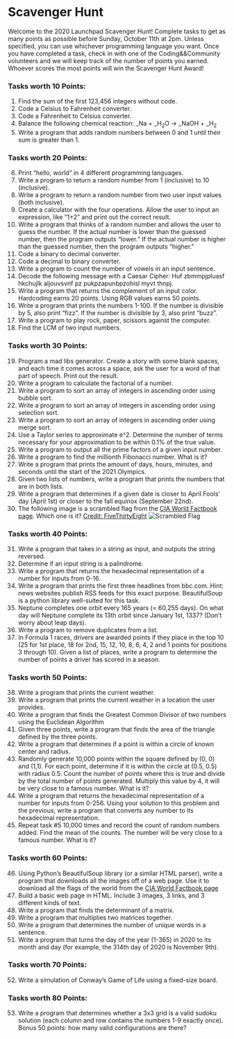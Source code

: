 # Scavenger Hunt
Welcome to the 2020 Launchpad Scavenger Hunt! Complete tasks to get as many points as possible before Sunday, October 11th at 2pm. Unless specified, you can use whichever programming language you want. Once you have completed a task, check in with one of the Coding&&Community volunteers and we will keep track of the number of points you earned. Whoever scores the most points will win the Scavenger Hunt Award!

### Tasks worth 10 Points:
1. Find the sum of the first 123,456 integers without code.
2. Code a Celsius to Fahrenheit converter.
3. Code a Fahrenheit to Celsius converter.
4. Balance the following chemical reaction: _Na + _H<sub>2</sub>O → _NaOH + _H<sub>2</sub>
5. Write a program that adds random numbers between 0 and 1 until their sum is greater than 1.

### Tasks worth 20 Points:
6. Print “hello, world” in 4 different programming languages.
7. Write a program to return a random number from 1 (inclusive) to 10 (inclusive).
8. Write a program to return a random number from two user input values (both inclusive).
9. Create a calculator with the four operations. Allow the user to input an expression, like “1+2” and print out the correct result.
10. Write a program that thinks of a random number and allows the user to guess the number. If the actual number is lower than the guessed number, then the program outputs “lower.” If the actual number is higher than the guessed number, then the program outputs “higher.”
11. Code a binary to decimal converter.
12. Code a decimal to binary converter.
13. Write a program to count the number of vowels in an input sentence.
14. Decode the following message with a Caesar Cipher: Huf zbmmpjpluasf hkchujlk aljouvsvnf pz pukpzapunbpzohisl myvt thnpj.
15. Write a program that returns the complement of an input color. Hardcoding earns 20 points. Using RGB values earns 50 points.
16. Write a program that prints the numbers 1-100. If the number is divisible by 5, also print “fizz”. If the number is divisible by 3, also print “buzz”.
17. Write a program to play rock, paper, scissors against the computer.
18. Find the LCM of two input numbers.

### Tasks worth 30 Points:
19. Program a mad libs generator. Create a story with some blank spaces, and each time it comes across a space, ask the user for a word of that part of speech. Print out the result.
20. Write a program to calculate the factorial of a number.
21. Write a program to sort an array of integers in ascending order using bubble sort.
22. Write a program to sort an array of integers in ascending order using selection sort.
23. Write a program to sort an array of integers in ascending order using merge sort.
24. Use a Taylor series to approximate e^2. Determine the number of terms necessary for your approximation to be within 0.1% of the true value.
25. Write a program to output all the prime factors of a given input number.
26. Write a program to find the millionth Fibonacci number. What is it?
27. Write a program that prints the amount of days, hours, minutes, and seconds until the start of the 2021 Olympics.
28. Given two lists of numbers, write a program that prints the numbers that are in both lists.
29. Write a program that determines if a given date is closer to April Fools’ day (April 1st) or closer to the fall equinox (September 22nd).
30. The following image is a scrambled flag from the [CIA World Factbook page](https://www.cia.gov/library/publications/the-world-factbook/docs/flagsoftheworld.html). Which one is it? [Credit: FiveThirtyEight](https://fivethirtyeight.com/features/can-you-solve-the-vexing-vexillology/)
![Scrambled Flag](https://github.com/codingandcommunity/hackathon/blob/master/scrambled_flag.png)

### Tasks worth 40 Points:
31. Write a program that takes in a string as input, and outputs the string reversed.
32. Determine if an input string is a palindrome.
33. Write a program that returns the hexadecimal representation of a number for inputs from 0-16.
34. Write a program that prints the first three headlines from bbc.com. Hint: news websites publish RSS feeds for this exact purpose. BeautifulSoup is a python library well-suited for this task.
35. Neptune completes one orbit every 165 years (= 60,255 days). On what day will Neptune complete its 13th orbit since January 1st, 1337? (Don’t worry about leap days).
36. Write a program to remove duplicates from a list.
37. In Formula 1 races, drivers are awarded points if they place in the top 10 (25 for 1st place, 18 for 2nd, 15, 12, 10, 8, 6, 4, 2 and 1 points for positions 3 through 10). Given a list of places, write a program to determine the number of points a driver has scored in a season. 

### Tasks worth 50 Points:
38. Write a program that prints the current weather.
39. Write a program that prints the current weather in a location the user provides.
40. Write a program that finds the Greatest Common Divisor of two numbers using the Euclidean Algorithm
41. Given three points, write a program that finds the area of the triangle defined by the three points.
42. Write a program that determines if a point is within a circle of known center and radius.
43. Randomly generate 10,000 points within the square defined by (0, 0) and (1,1). For each point, determine if it is within the circle at (0.5, 0.5) with radius 0.5. Count the number of points where this is true and divide by the total number of points generated. Multiply this value by 4, it will be very close to a famous number. What is it?
44. Write a program that returns the hexadecimal representation of a number for inputs from 0-256. Using your solution to this problem and the previous, write a program that converts any number to its hexadecimal representation.
45. Repeat task #5 10,000 times and record the count of random numbers added. Find the mean of the counts. The number will be very close to a famous number. What is it?

### Tasks worth 60 Points:
46. Using Python’s BeautifulSoup library (or a similar HTML parser), write a program that downloads all the images off of a web page. Use it to download all the flags of the world from the [CIA World Factbook page](https://www.cia.gov/library/publications/the-world-factbook/docs/flagsoftheworld.html)
47. Build a basic web page in HTML. Include 3 images, 3 links, and 3 different kinds of text.
48. Write a program that finds the determinant of a matrix.
49. Write a program that multiplies two matrices together.
50. Write a program that determines the number of unique words in a sentence.
51. Write a program that turns the day of the year (1-365) in 2020 to its month and day (for example, the 314th day of 2020 is November 9th).

### Tasks worth 70 Points:
52. Write a simulation of Conway’s Game of Life using a fixed-size board.

### Tasks worth 80 Points:
53. Write a program that determines whether a 3x3 grid is a valid sudoku solution (each column and row contains the numbers 1-9 exactly once). Bonus 50 points: how many valid configurations are there?
